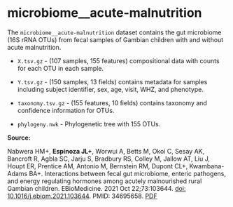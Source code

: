 # microbiome__acute-malnutrition
The `microbiome__acute-malnutrition` dataset contains the gut microbiome (16S rRNA OTUs) from fecal samples of Gambian children with and without acute malnutrition.

* `X.tsv.gz`  - (107 samples, 155 features) compositional data with counts for each OTU in each sample. 


* `Y.tsv.gz` - (150 samples, 13 fields) contains metadata for samples including subject identifier, sex, age, visit, WHZ, and phenotype. 

* `taxonomy.tsv.gz` - (155 features, 10 fields) contains taxonomy and confidence information for OTUs.

* `phylogeny.nwk` - Phylogenetic tree with 155 OTUs.

**Source:**

Nabwera HM+, **Espinoza JL+**, Worwui A, Betts M, Okoi C, Sesay AK, Bancroft R, Agbla SC, Jarju S, Bradbury RS, Colley M, Jallow AT, Liu J, Houpt ER, Prentice AM, Antonio M, Bernstein RM, Dupont CL+, Kwambana-Adams BA+. Interactions between fecal gut microbiome, enteric pathogens, and energy regulating hormones among acutely malnourished rural Gambian children. EBioMedicine. 2021 Oct 22;73:103644. [doi: 10.1016/j.ebiom.2021.103644](https://doi.org/10.1016/j.ebiom.2021.103644).  PMID: 34695658. [PDF](https://github.com/jolespin/publications/blob/master/PDFs/Nabwera-Espinoza_2021__EBioMedicine.pdf)
